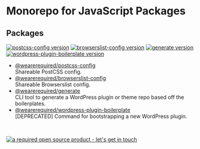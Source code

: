 # Monorepo for JavaScript Packages

## Packages

[![postcss-config version][postcss-config-version]](https://www.npmjs.com/package/@wearerequired/postcss-config) [![browserslist-config version][browserslist-config-version]](https://www.npmjs.com/package/@wearerequired/browserslist-config) [![generate version][generate-version]](https://www.npmjs.com/package/@wearerequired/generate) [![wordpress-plugin-boilerplate version][wordpress-plugin-boilerplate-version]](https://www.npmjs.com/package/@wearerequired/wordpress-plugin-boilerplate)

* [@wearerequired/postcss-config](packages/postcss-config)  
  Shareable PostCSS config.
* [@wearerequired/browserslist-config](packages/browserslist-config)  
  Shareable Browserslist config.
* [@wearerequired/generate](packages/generate)  
  CLI tool to generate a WordPress plugin or theme repo based off the boilerplates.
* [@wearerequired/wordpress-plugin-boilerplate](packages/wordpress-plugin-boilerplate)  
  [DEPRECATED] Command for bootstrapping a new WordPress plugin.

<br>

[![a required open source product - let's get in touch](https://media.required.com/images/open-source-banner.png)](https://required.com/en/lets-get-in-touch/)

[postcss-config-version]: https://img.shields.io/npm/v/@wearerequired/postcss-config?label=postcss-config
[browserslist-config-version]: https://img.shields.io/npm/v/@wearerequired/browserslist-config?label=browserslist-config
[generate-version]: https://img.shields.io/npm/v/@wearerequired/generate?label=generate
[wordpress-plugin-boilerplate-version]: https://img.shields.io/npm/v/@wearerequired/wordpress-plugin-boilerplate?label=wordpress-plugin-boilerplate

